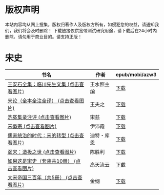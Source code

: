 # 版权声明

本站内容均从网上搜集，版权归著作人及版权方所有，如侵犯您的权益，请通知我们，我们将会及时删除！ 下载链接仅供宽带测试研究用途，请下载后在24小时内删除，请勿用于商业目的。请支持正版！

# 宋史

| 书名 | 作者 | epub/mobi/azw3 |
| --- | --- | --- |
| [王安石全集：临川先生文集 (点击查看图片)](https://www.dushupai.com/attachment/2024/06/09/d9136c07734a3809.jpg) | 王水照主编 | [下载](https://url89.ctfile.com/f/31084289-1356985420-3192ce?p=8866) |
| [宋论（全本全注全译） (点击查看图片)](https://www.dushupai.com/attachment/2024/06/09/a5c3863672b32f11.jpg) | 王夫之 | [下载](https://url89.ctfile.com/f/31084289-1356984610-2ebc00?p=8866) |
| [洗冤集录注评 (点击查看图片)](https://www.dushupai.com/attachment/2024/06/09/2565b18f46b53599.jpg) | 宋慈 | [下载](https://url89.ctfile.com/f/31084289-1357053118-be8da5?p=8866) |
| [宋徽宗 (点击查看图片)](https://www.dushupai.com/attachment/2024/06/04/e3d71d5be4750ed8.jpg) | 伊沛霞 | [下载](https://url89.ctfile.com/f/31084289-1357024273-50f3fb?p=8866) |
| [儒家统治的时代：宋的转型 (点击查看图片)](https://www.dushupai.com/attachment/2024/06/02/46b46d8049b82462.jpg) | 迪特・库恩 | [下载](https://url89.ctfile.com/f/31084289-1357009474-529aaf?p=8866) |
| [弱宋：造极之世 (点击查看图片)](https://www.dushupai.com/attachment/2024/06/02/c512fcd36709abc0.jpg) | 陈胜利 | [下载](https://url89.ctfile.com/f/31084289-1357008796-38df46?p=8866) |
| [如果这是宋史（套装共10册） (点击查看图片)](https://www.dushupai.com/attachment/2024/06/01/c2aee17bb9cc1bc5.jpg) | 高天流云 | [下载](https://url89.ctfile.com/f/31084289-1357006702-cf600b?p=8866) |
| [大宋帝国三百年（共5册） (点击查看图片)](https://www.dushupai.com/attachment/2024/06/01/c4bc1c127d4c444d.jpg) | 金纲 | [下载](https://url89.ctfile.com/f/31084289-1357005874-cb40e0?p=8866) |
